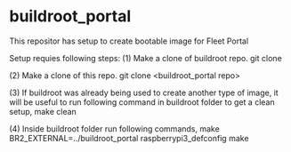 # buildroot_portal
This repositor has setup to create bootable image for Fleet Portal

Setup requies following steps:
(1) Make a clone of buildroot repo.
      git clone <buildroot repo>

(2) Make a clone of this repo.
      git clone <buildroot_portal repo>

(3) If buildroot was already being used to create another type of image, it will be useful to run following command in buildroot folder to get a clean setup,
       make clean

(4) Inside buildroot folder run following commands,
       make BR2_EXTERNAL=../buildroot_portal raspberrypi3_defconfig
       make

